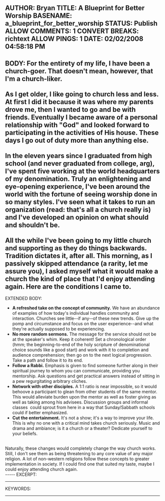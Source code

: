 AUTHOR: Bryan
TITLE: A Blueprint for Better Worship
BASENAME: a_blueprint_for_better_worship
STATUS: Publish
ALLOW COMMENTS: 1
CONVERT BREAKS: richtext
ALLOW PINGS: 1
DATE: 02/02/2008 04:58:18 PM
-----
BODY:
For the entirety of my life, I have been a church-goer. That doesn't mean, however, that I'm a church-liker.<br /><br />As I get older, I like going to church less and less. At first I did it because it was where my parents drove me, then I wanted to go and be with friends. Eventually I became aware of a personal relationship with "God" and looked forward to participating in the activities of His house. These days I go out of duty more than anything else.<br /><br />In the eleven years since I graduated from high school (and never graduated from college, arg), I've spent five working at the world headquarters of my denomination. Truly an enlightening and eye-opening experience, I've been around the world with the fortune of seeing worship done in so many styles. I've seen what it takes to run an organization (read: that's all a church really is) and I've developed an opinion on what should and shouldn't be.<br /><br />All the while I've been going to my little church and supporting as they do things backwards. Tradition dictates it, after all. This morning, as I passively skipped attendance (a rarity, let me assure you), I asked myself what it would make a church the kind of place that I'd enjoy attending again. Here are the conditions I came to.<br />
-----
EXTENDED BODY:
<ul><li><b>A refreshed take on the concept of community.</b> We have an abundance of examples of how today's individual handles community and interaction. Churches see little--if any--of these new trends. Give up the pomp and circumstance and focus on the user experience--and what they're actually supposed to be experiencing.</li><li><b>No more random sermons.</b> The message for the service should not be at the speaker's whim. Keep it coherent! Set a chronological order (hmm; the beginning-to-end of the holy scripture of denominational choice sounds like a good start) and work with it to completion and audience comprehension; then go on to the next logical progression. Take a path and follow it to its end. </li><li><b>Follow a Rabbi.</b> Emphasis is given to find someone further along in their spiritual journey to whom you can communicate, providing you mentorship. Ask questions and get practical answers instead of sitting in a pew regurgitating arbitrary cliches.</li><li><b>Network with other disciples.</b> A 1:1 ratio is near impossible, so it would behoove a participant to glean from other students of the same mentor. This would alleviate burden upon the mentor as well as foster giving as well as taking among his advisees. Discussion groups and informal classes&nbsp; could sprout from here in a way that Sunday/Sabbath schools could if better emphasized.</li><li><b>Cut the entertainment.</b> It's not a show; it's a way to improve your life. This is why no one with a critical mind takes church seriously. Music and drama and ambiance; is it a church or a theater? Dedicate yourself to your beliefs.</li></ul><br />Naturally, these changes would completely change the way church works. Still, I don't see them as being threatening to any core value of any major religion. A lot of non-western religions follow these concepts to greater implementation in society. If I could find one that suited my taste, maybe I could enjoy attending church again.<br />
-----
EXCERPT:

-----
KEYWORDS:

-----


